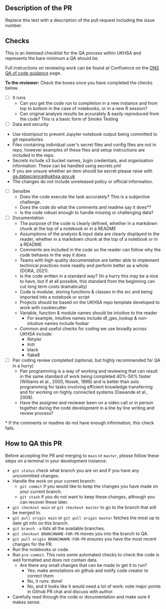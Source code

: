 ## Description of the PR

<!-- Add a description of your changes below this line -->
Replace this text with a description of the pull request including the issue number.

## Checks

This is an itemised checklist for the QA process within UKHSA and represents the bare minimum a QA should be. 

Full instructions on reviewing work can be found at Confluence on the [ONS QA of code guidance](https://best-practice-and-impact.github.io/qa-of-code-guidance/intro.html) page.

**To the reviewer:** Check the boxes once you have completed the checks below.

- [ ] It runs
  - Can you get the code run to completion in a new instance and from top to bottom in the case of notebooks, or in a new R session?
  - Can original analysis results be accurately & easily reproduced from the code?
This is a basic form of Smoke Testing
- [ ]  Data and security
  - Use nbstripout to prevent Jupyter notebook output being committed to git repositories
  - Files containing individual user's secret files and config files are not in repo, however examples of these files and setup instructions are included in the repo.
  - Secrets include s3 bucket names, login credentials, and organisation information. These can be handled using secrets.yml
  - If you are unsure whether an item should be secret please raise with qa.datascience@ukhsa.gov.uk
  - The changes do not include unreleased policy or official information.
- [ ] Sensible
  - Does the code execute the task accurately?  This is a subjective challenge.
  - Does the code do what the comments and readme say it does\*?
  - Is the code robust enough to handle missing or challenging data?
- [ ] Documentation
  - The purpose of the code is clearly defined, whether in a markdown chunk at the top of a notebook or in a README
  - Assumptions of the analysis & input data are clearly displayed to the reader, whether in a markdown chunk at the top of a notebook or in a README
  - Comments are included in the code so the reader can follow why the code behaves in the way it does
  - Teams with high quality documentation are better able to implement technical practices more readily and perform better as a whole (DORA, 2021).
  - Is the code written in a standard way? (In a hurry this may be a nice to have, but if at all possible, this standard from the beginning can cut long term costs dramatically)
  - Code is modular, storing functions & classes in the src  and being imported into a notebook or script
  - Projects should be based on the UKHSA repo template developed to work with cookiecutter
  - Variable, function & module names should be intuitive to the reader
    - For example, intuitive names include df_geo_lookup   & non-intuitive names include foobar
  - Common and useful checks for coding we use broadly across UKHSA include:
    - Rstyler
    - lintr
    - black
    - flake8
- [ ] Pair coding review completed (optional, but highly recommended for QA in a hurry)
  - Pair programming is a way of working and reviewing that can result in the same standard of work being completed 40%-50% faster (Williams et al., 2000, Nosek, 1998) and is better than solo programming for tasks involving efficient knowledge transferring and for working on highly connected systems (Dawande et al., 2008).
  - Have the assignee and reviewer been on a video call or in person together during the code development in a line by line writing and review process?

\* If the comments or readme do not have enough information, this check fails.

## How to QA this PR

Before accepting the PR and merging to `main` or `master`, please follow these steps on a terminal in your development instance:

- `git status` check what branch you are on and if you have any uncommitted changes.
- Handle the work on your current branch:
  - `git commit` if you would like to keep the changes you have made on your current branch.
  - `git stash` if you do not want to keep these changes, although you can recover these later.
- `git checkout main` or `git checkout master` to go to the branch that will be merged to.
- `git pull origin main` or `git pull origin master` fetches the most up to date git info on this branch.
- `git branch -a` lists all the available branches.
- `git checkout BRANCHNAME-FOR-PR`  moves you into the branch to QA.
- `git pull origin BRANCHNAME-FOR-PR` ensures you have the most recent changes for the PR.
- Run the notebooks or code.
- Run `pre-commit`. This runs some automated checks to check the code is well formatted and does not contain data.
  - Are there any small changes that can be made to get it to run?
    - Yes: make annotations on github and notify code creator to correct them
    - No, it runs: done!
    - No, and it looks like it would need a lot of work: note major points in Github PR chat and discuss with author.
- Carefully read through the code or documentation and make sure it makes sense.
